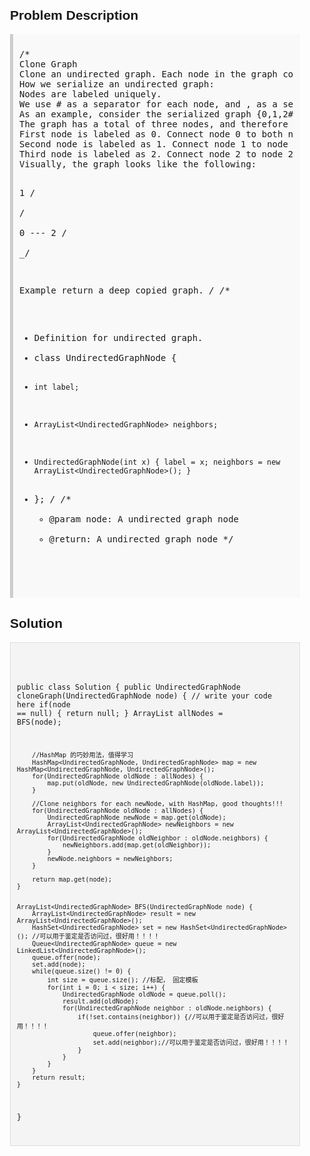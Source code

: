 <style>
  body { font-family: Arial, sans-serif; }
  .container { max-width: 600px; margin: auto; padding: 20px; }
  .comment-block { background-color: #f9f9f9; padding: 10px; border-left: 5px solid #ccc; }
  .code-block { background-color: #f4f4f4; padding: 10px; border: 1px solid #ddd; }
</style>

<div class='container'>
<h2>Problem Description</h2>
<div class='comment-block'>
<pre>
/* 
Clone Graph
Clone an undirected graph. Each node in the graph contains a label and a list of its neighbors.
How we serialize an undirected graph:
Nodes are labeled uniquely.
We use # as a separator for each node, and , as a separator for node label and each neighbor of the node.
As an example, consider the serialized graph {0,1,2#1,2#2,2}.
The graph has a total of three nodes, and therefore contains three parts as separated by #.
First node is labeled as 0. Connect node 0 to both nodes 1 and 2.
Second node is labeled as 1. Connect node 1 to node 2.
Third node is labeled as 2. Connect node 2 to node 2 (itself), thus forming a self-cycle.
Visually, the graph looks like the following:

   1
  / \
 /   \
0 --- 2
     / \
     \_/

Example
return a deep copied graph.
*/
/**
 * Definition for undirected graph.
 * class UndirectedGraphNode {
 *     int label;
 *     ArrayList<UndirectedGraphNode> neighbors;
 *     UndirectedGraphNode(int x) { label = x; neighbors = new ArrayList<UndirectedGraphNode>(); }
 * };
 */
    /**
     * @param node: A undirected graph node
     * @return: A undirected graph node
     */
</pre>
</div>

<h2>Solution</h2>
<div class='code-block'>
<pre><code class='language-java'>

public class Solution {
    public UndirectedGraphNode cloneGraph(UndirectedGraphNode node) {
        // write your code here
        if(node == null) {
            return null;
        }
        ArrayList<UndirectedGraphNode> allNodes = BFS(node);

        //HashMap 的巧妙用法，值得学习
        HashMap<UndirectedGraphNode, UndirectedGraphNode> map = new HashMap<UndirectedGraphNode, UndirectedGraphNode>();
        for(UndirectedGraphNode oldNode : allNodes) {
            map.put(oldNode, new UndirectedGraphNode(oldNode.label));
        }
        
        //Clone neighbors for each newNode, with HashMap, good thoughts!!!
        for(UndirectedGraphNode oldNode : allNodes) {
            UndirectedGraphNode newNode = map.get(oldNode);
            ArrayList<UndirectedGraphNode> newNeighbors = new ArrayList<UndirectedGraphNode>();
            for(UndirectedGraphNode oldNeighbor : oldNode.neighbors) {
                newNeighbors.add(map.get(oldNeighbor));
            }
            newNode.neighbors = newNeighbors;
        }
        
        return map.get(node);
    }
 
    
    ArrayList<UndirectedGraphNode> BFS(UndirectedGraphNode node) {
        ArrayList<UndirectedGraphNode> result = new ArrayList<UndirectedGraphNode>();
        HashSet<UndirectedGraphNode> set = new HashSet<UndirectedGraphNode>(); //可以用于鉴定是否访问过，很好用！！！！
        Queue<UndirectedGraphNode> queue = new LinkedList<UndirectedGraphNode>();
        queue.offer(node);
        set.add(node);
        while(queue.size() != 0) {
            int size = queue.size(); //标配， 固定模板
            for(int i = 0; i < size; i++) { 
                UndirectedGraphNode oldNode = queue.poll();
                result.add(oldNode);
                for(UndirectedGraphNode neighbor : oldNode.neighbors) {
                    if(!set.contains(neighbor)) {//可以用于鉴定是否访问过，很好用！！！！
                        queue.offer(neighbor);
                        set.add(neighbor);//可以用于鉴定是否访问过，很好用！！！！
                    }
                }
            }
        }
        return result;
    }
}</code></pre>
</div>
</div>
